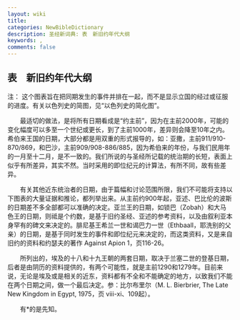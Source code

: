 ```yaml
---
layout: wiki
title: 
categories: NewBibleDictionary
description: 圣经新词典: 表　新旧约年代大纲
keywords: , 
comments: false
---
```


## 表　新旧约年代大纲

注： 这个图表旨在把同期发生的事件并排在一起，而不是显示立国的经过或征服的进度。有关以色列史的简图，见“以色列史的简化图”。

 　　最适切的做法，是将所有日期看成是“约主前”，因为在主前2000年，可能的变化幅度可以多至一个世纪或更长，到了主前1000年，差异则会降至10年之内。希伯来王国的日期，大部分都是用双重的形式报导的，如：亚撒，主前911/910-870/869，和巴沙，主前909/908-886/885，因为希伯来的年份，与我们民用年的一月至十二月，是不一致的。我们所说的与圣经所记载的统治期的长短，表面上似乎有所差异，其实不然。当时采用的即位纪元的计算法，有所不同，故有些差异。

 　　有关其他近东统治者的日期，由于篇幅和讨论范围所限，我们不可能将支持以下图表的大量证据和推论，都列举出来。从主前约900年起，亚述、巴比伦的波斯的日期差不多全部都可以准确的决定。亚兰王的日期，如锁巴（Zobah）和大马色王的日期，则祗是个约数，是基于旧约圣经、亚述的参考资料，以及由叙利亚本身罕有的碑文来决定的。腓尼基王希兰一世和谒巴力一世（EthbaalⅠ，耶洗别的父亲）的日期，是基于同时发生的事件和即位纪元来决定的，而这类资料，又是来自旧约的资料和约瑟夫的著作 Against Apion 1，页116-26。

 　　所列出的，埃及的十八和十九王朝的两套日期，取决于兰塞二世的登基日期，后者是由阴历的资料提供的，有两个可能性，就是主前1290和1279年。目前来说，无论是埃及或是相关的近东，资料都有不全和不能确定的地方，以致我们不能在两个日期之间，做一个最后决定。参：比尔布里尔（M. L. Bierbrier, The Late New Kingdom in Egypt, 1975，页 viii-xi、109起）。

 　　有*的是先知。














